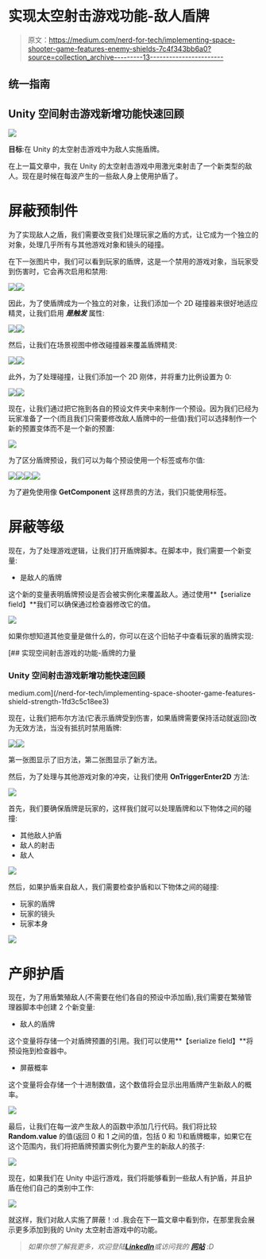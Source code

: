 # 实现太空射击游戏功能-敌人盾牌

> 原文：<https://medium.com/nerd-for-tech/implementing-space-shooter-game-features-enemy-shields-7c4f343bb6a0?source=collection_archive---------13----------------------->

## 统一指南

## Unity 空间射击游戏新增功能快速回顾

![](img/125cc62ed6f840a0ff2c3d41b8b839f4.png)

**目标**:在 Unity 的太空射击游戏中为敌人实施盾牌。

在上一篇文章中，我在 Unity 的太空射击游戏中用激光束射击了一个新类型的敌人。现在是时候在每波产生的一些敌人身上使用护盾了。

# 屏蔽预制件

为了实现敌人之盾，我们需要改变我们处理玩家之盾的方式，让它成为一个独立的对象，处理几乎所有与其他游戏对象和镜头的碰撞。

在下一张图片中，我们可以看到玩家的盾牌，这是一个禁用的游戏对象，当玩家受到伤害时，它会再次启用和禁用:

![](img/22eb342b40d3d709e651e5f9ba91f1c8.png)![](img/7834cc27af3bc31c9b9b9acbb6825439.png)

因此，为了使盾牌成为一个独立的对象，让我们添加一个 2D 碰撞器来很好地适应精灵，让我们启用 ***是触发*** 属性:

![](img/07a69148e2095e6eb43d70d38b410f06.png)![](img/8779d0833edaf8fc3821541d6999e4be.png)

然后，让我们在场景视图中修改碰撞器来覆盖盾牌精灵:

![](img/236a0cfdfe8444960516e69c89a467ce.png)![](img/a181c8bf3b73924503f092882a7aa666.png)

此外，为了处理碰撞，让我们添加一个 2D 刚体，并将重力比例设置为 0:

![](img/92a71f9e74ec94132cce2e6c87c9ed0e.png)![](img/12bc725bbbd5365249bf15b9a89db728.png)

现在，让我们通过把它拖到各自的预设文件夹中来制作一个预设。因为我们已经为玩家准备了一个(而且我们只需要修改敌人盾牌中的一些值)我们可以选择制作一个新的预置变体而不是一个新的预置:

![](img/7eb98c8889931b90f0e4d76980442cd1.png)

为了区分盾牌预设，我们可以为每个预设使用一个标签或布尔值:

![](img/dda240d8a49428cae3811051c0ca3760.png)![](img/a915256b453fe3e9b7dafa73471b1cae.png)![](img/81f1bb5b54850f94cf64dbebc16db912.png)![](img/cdae4d241c5eab8a11bc8fb6938193a9.png)

为了避免使用像 **GetComponent** 这样昂贵的方法，我们只能使用标签。

# 屏蔽等级

现在，为了处理游戏逻辑，让我们打开盾牌脚本。在脚本中，我们需要一个新变量:

*   是敌人的盾牌

这个新的变量表明盾牌预设是否会被实例化来覆盖敌人。通过使用**【serialize field】**我们可以确保通过检查器修改它的值。

![](img/ba61bce06b59e7f94e53e88f16f3ccaf.png)

如果你想知道其他变量是做什么的，你可以在这个旧帖子中查看玩家的盾牌实现:

[](/nerd-for-tech/implementing-space-shooter-game-features-shield-strength-1fd3c5c18ee3) [## 实现空间射击游戏的功能-盾牌的力量

### Unity 空间射击游戏新增功能快速回顾

medium.com](/nerd-for-tech/implementing-space-shooter-game-features-shield-strength-1fd3c5c18ee3) 

现在，让我们把布尔方法(它表示盾牌受到伤害，如果盾牌需要保持活动就返回)改为无效方法，当没有抵抗时禁用盾牌:

![](img/a6acc0061aedeee9154a6bbf9856b85f.png)![](img/fed513c7035e365ccefd97681f208306.png)

第一张图显示了旧方法，第二张图显示了新方法。

然后，为了处理与其他游戏对象的冲突，让我们使用 **OnTriggerEnter2D** 方法:

![](img/1711d51b7fda981772224c4517ba0124.png)

首先，我们要确保盾牌是玩家的，这样我们就可以处理盾牌和以下物体之间的碰撞:

*   其他敌人护盾
*   敌人的射击
*   敌人

![](img/8bd8e80945d813291c5867f9d71ddb36.png)

然后，如果护盾来自敌人，我们需要检查护盾和以下物体之间的碰撞:

*   玩家的盾牌
*   玩家的镜头
*   玩家本身

![](img/f981074fa8807d2f6bb0de649de82287.png)

# 产卵护盾

现在，为了用盾繁殖敌人(不需要在他们各自的预设中添加盾),我们需要在繁殖管理器脚本中创建 2 个新变量:

*   敌人的盾牌

这个变量将存储一个对盾牌预置的引用。我们可以使用**【serialize field】**将预设拖到检查器中。

*   屏蔽概率

这个变量将会存储一个十进制数值，这个数值将会显示出用盾牌产生新敌人的概率。

![](img/b6304d0e4ef50726b7e93a6831e6f568.png)

最后，让我们在每一波产生敌人的函数中添加几行代码。我们将比较 **Random.value** 的值(返回 0 和 1 之间的值，包括 0 和 1)和盾牌概率，如果它在这个范围内，我们将把盾牌预置实例化为要产生的新敌人的孩子:

![](img/9f7269b6c0b973f3c4f22afa467994ca.png)

现在，如果我们在 Unity 中运行游戏，我们将能够看到一些敌人有护盾，并且护盾在他们自己的类别中工作:

![](img/23d3567f691904711c45b9b4c84d0d08.png)

就这样，我们对敌人实施了屏蔽！:d .我会在下一篇文章中看到你，在那里我会展示更多添加到我的 Unity 太空射击游戏中的功能。

> *如果你想了解我更多，欢迎登陆*[***LinkedIn***](https://www.linkedin.com/in/fas444/)**或访问我的* [***网站***](http://fernandoalcasan.com/) *:D**